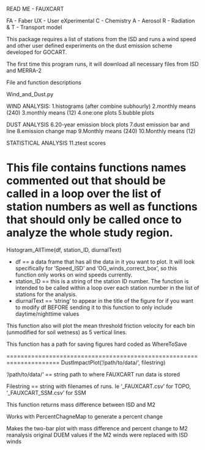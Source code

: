 READ ME - FAUXCART

FA - Faber
UX - User eXperimental
C - Chemistry 
A - Aerosol
R - Radiation &
T - Transport model

This package requires a list of stations from the ISD and runs a wind speed and other user defined experiments on the dust emission scheme developed for GOCART.

The first time this program runs, it will download all necessary files from ISD and MERRA-2

File and function descriptions

Wind_and_Dust.py

WIND ANALYSIS:
1.histograms (after combine subhourly)
2.monthly means (240)
3.monthly means (12)
4.one:one plots
5.bubble plots

DUST ANALYSIS
6.20-year emission block plots
7.dust emission bar and line
8.emission change map
9.Monthly means (240)
10.Monthly means (12)

STATISTICAL ANALYSIS
11.ztest scores

This file contains functions names commented out that should be called in a loop over the list of station numbers as well as functions that should only be called once to analyze the whole study region.
=====================================================================
Histogram_AllTime(df, station_ID, diurnalText)
 - df == a data frame that has all the data in it you want to plot. It will look specifically for ’Speed_ISD’ and ‘OG_winds_correct_box’, so this function only works on wind speeds currently.
- station_ID == this is a string of the station ID number. The function is intended to be called within a loop over each station number in the list of stations for the analysis.
- diurnalText == ‘string’ to appear in the title of the figure for if you want to modify df BEFORE sending it to this function to only include daytime/nighttime values

This function also will plot the mean threshold friction velocity for each bin (unmodified for soil wetness) as 5 vertical lines.

This function has a path for saving figures hard coded as WhereToSave

=====================================================================
DustImpactPlot(‘/path/to/data/‘, filestring)

‘/path/to/data/‘ == string path to where FAUXCART run data is stored

Filestring == string with filenames of runs. Ie ‘_FAUXCART.csv’ for TOPO, ‘_FAUXCART_SSM.csv’ for SSM

This function returns mass difference between ISD and M2 

Works with PercentChagneMap to generate a percent change

Makes the two-bar plot with mass difference and percent change to M2 reanalysis original DUEM values if the M2 winds were replaced with ISD winds
